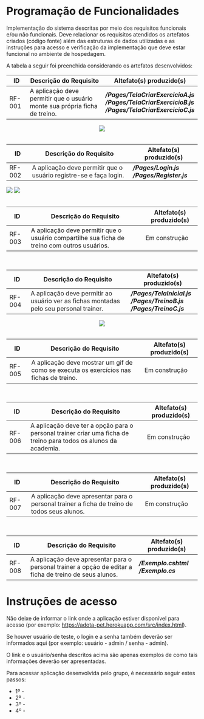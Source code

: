 # Programação de Funcionalidades

Implementação do sistema descritas por meio dos requisitos funcionais e/ou não funcionais. Deve relacionar os requisitos atendidos os artefatos criados (código fonte) além das estruturas de dados utilizadas e as instruções para acesso e verificação da implementação que deve estar funcional no ambiente de hospedagem.

A tabela a seguir foi preenchida considerando os artefatos desenvolvidos:

|ID        | Descrição do Requisito  | Altefato(s) produzido(s) |
|----------|-----------------------------------------|----|
|RF-001    | A aplicação deve permitir que o usuário monte sua própria ficha de treino. | ***/Pages/TelaCriarExercicioA.js <br> /Pages/TelaCriarExercicioB.js <br> /Pages/TelaCriarExercicioC.js***   | 

<div align="center"><img src="https://github.com/ICEI-PUC-Minas-PMV-ADS/pmv-ads-2023-2-e3-proj-mov-t3-academia/blob/e13f7623021286bc7f95bbd8468cd702f1eb0f32/docs/img/UsuarioMontandoAPropriaFichaDeTreino.png"/></div>  
<br/>

|ID        | Descrição do Requisito  | Altefato(s) produzido(s) |
|----------|-----------------------------------------|----|
|RF-002    | A aplicação deve permitir que o usuário registre-se e faça login.| ***/Pages/Login.js <br> /Pages/Register.js*** |

<div align="left"><img src="https://github.com/ICEI-PUC-Minas-PMV-ADS/pmv-ads-2023-2-e3-proj-mov-t3-academia/blob/a88db363863750e67f29ba7503d598484e536d34/docs/img/Tela%20de%20login%20-%20fit-training.png"/>  
<img src="https://github.com/ICEI-PUC-Minas-PMV-ADS/pmv-ads-2023-2-e3-proj-mov-t3-academia/blob/a88db363863750e67f29ba7503d598484e536d34/docs/img/Tela%20de%20registro%20-%20fit-training.png" /></div>

<br/>

|ID        | Descrição do Requisito  | Altefato(s) produzido(s) |
|----------|-----------------------------------------|----|
|RF-003    | A aplicação deve permitir que o usuário compartilhe sua ficha de treino com outros usuários.| Em construção | 

<br/>

|ID        | Descrição do Requisito  | Altefato(s) produzido(s) |
|----------|-----------------------------------------|----|
|RF-004    | A aplicação deve permitir ao usuário ver as fichas montadas pelo seu personal trainer.| ***/Pages/TelaInicial.js <br> /Pages/TreinoB.js <br> /Pages/TreinoC.js***  |

<div align="center"><img src="https://github.com/ICEI-PUC-Minas-PMV-ADS/pmv-ads-2023-2-e3-proj-mov-t3-academia/blob/6c5312d74feea14d36571c155eeb1b64b6d3d560/docs/img/UsuarioVisualizaAFichaMontadoPeloPersonal.png"/></div>

<br/>

|ID        | Descrição do Requisito  | Altefato(s) produzido(s) |
|----------|-----------------------------------------|----|
|RF-005    | A aplicação deve mostrar um gif de como se executa os exercícios nas fichas de treino.| Em construção | 

<br/>

|ID        | Descrição do Requisito  | Altefato(s) produzido(s) |
|----------|-----------------------------------------|----|
|RF-006    | A aplicação deve ter a opção para o personal trainer criar uma ficha de treino para todos os alunos da academia. | Em construção  |

<br/>

|ID        | Descrição do Requisito  | Altefato(s) produzido(s) |
|----------|-----------------------------------------|----|
|RF-007    | A aplicação deve apresentar para o personal trainer a ficha de treino de todos seus alunos. | Em construção |

<br/>

|ID        | Descrição do Requisito  | Altefato(s) produzido(s) |
|----------|-----------------------------------------|----|
|RF-008    | A aplicação deve apresentar para o personal trainer a opção de editar a ficha de treino de seus alunos.| ***/Exemplo.cshtml <br> /Exemplo.cs*** |


# Instruções de acesso
Não deixe de informar o link onde a aplicação estiver disponível para acesso (por exemplo: https://adota-pet.herokuapp.com/src/index.html).

Se houver usuário de teste, o login e a senha também deverão ser informados aqui (por exemplo: usuário - admin / senha - admin).

O link e o usuário/senha descritos acima são apenas exemplos de como tais informações deverão ser apresentadas.

Para acessar aplicação desenvolvida pelo grupo, é necessário seguir estes passos:
- 1º - 
- 2º - 
- 3º - 
- 4º - 

